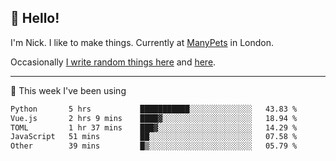 ## 👋 Hello! 

I'm Nick. I like to make things. Currently at [ManyPets](https://manypets.com) in London.

Occasionally [I write random things here](https://nicksnell.com) and [here](https://twitter.com/nicksnell).

-------

🚀 This week I've been using

<!--START_SECTION:waka-->

```txt
Python       5 hrs           ███████████░░░░░░░░░░░░░░   43.83 %
Vue.js       2 hrs 9 mins    ████▓░░░░░░░░░░░░░░░░░░░░   18.94 %
TOML         1 hr 37 mins    ███▓░░░░░░░░░░░░░░░░░░░░░   14.29 %
JavaScript   51 mins         ██░░░░░░░░░░░░░░░░░░░░░░░   07.58 %
Other        39 mins         █▒░░░░░░░░░░░░░░░░░░░░░░░   05.79 %
```

<!--END_SECTION:waka-->
